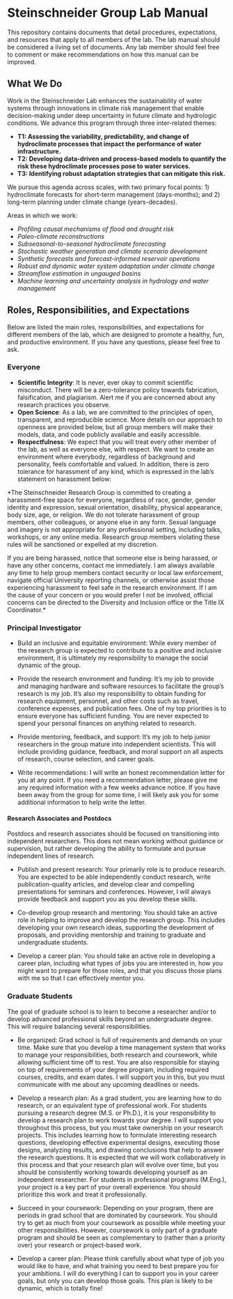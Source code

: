 # Steinschneider Group Lab Manual

This repository contains documents that detail procedures, expectations, and resources that apply to all members of the lab. The lab manual should be considered a living set of documents. Any lab member should feel free to comment or make recommendations on how this manual can be improved. 

## What We Do

Work in the Steinschneider Lab enhances the sustainability of water systems through innovations in climate risk management that enable decision-making under deep uncertainty in future climate and hydrologic conditions. We advance this program through three inter-related themes: 
* **T1: Assessing the variability, predictability, and change of hydroclimate processes that impact the performance of water infrastructure.**
* **T2: Developing data-driven and process-based models to quantify the risk these hydroclimate processes pose to water services.**
* **T3: Identifying robust adaptation strategies that can mitigate this risk.**
 
We pursue this agenda across scales, with two primary focal points: 1) hydroclimate forecasts for short-term management (days-months); and 2) long-term planning under climate change (years-decades). 

Areas in which we work: 

* *Profiling causal mechanisms of flood and drought risk*
* *Paleo-climate reconstructions*
* *Subseasonal-to-seasonal hydroclimate forecasting*
* *Stochastic weather generation and climate scenario development*
* *Synthetic forecasts and forecast-informed reservoir operations*
* *Robust and dynamic water system adaptation under climate change*
* *Streamflow estimation in ungauged basins*
* *Machine learning and uncertainty analysis in hydrology and water management*

## Roles, Responsibilities, and Expectations
Below are listed the main roles, responsibilities, and expectations for different members of the lab, which are designed to promote a healthy, fun, and productive environment. If you have any questions, please feel free to ask.

### Everyone

* **Scientific Integrity**: It is never, ever okay to commit scientific misconduct. There will be a zero-tolerance policy towards fabrication, falsification, and plagiarism. Alert me if you are concerned about any research practices you observe. 
*	**Open Science**: As a lab, we are committed to the principles of open, transparent, and reproducible science. More details on our approach to openness are provided below, but all group members will make their models, data, and code publicly available and easily accessible.
*	**Respectfulness**: We expect that you will treat every other member of the lab, as well as everyone else, with respect. We want to create an environment where everybody, regardless of background and personality, feels comfortable and valued. In addition, there is zero tolerance for harassment of any kind, which is expressed in the lab’s statement on harassment below: 

*The Steinschneider Research Group is committed to creating a harassment-free space for everyone, regardless of race, gender, gender identity and expression, sexual orientation, disability, physical appearance, body size, age, or religion. We do not tolerate harassment of group members, other colleagues, or anyone else in any form. Sexual language and imagery is not appropriate for any professional setting, including talks, workshops, or any online media. Research group members violating these rules will be sanctioned or expelled at my discretion.

If you are being harassed, notice that someone else is being harassed, or have any other concerns, contact me immediately. I am always available any time to help group members contact security or local law enforcement, navigate official University reporting channels, or otherwise assist those experiencing harassment to feel safe in the research environment. If I am the cause of your concern or you would prefer I not be involved, official concerns can be directed to the Diversity and Inclusion office or the Title IX Coordinator.*


### Principal Investigator

* Build an inclusive and equitable environment: While every member of the research group is expected to contribute to a positive and inclusive environment, it is ultimately my responsibility to manage the social dynamic of the group.

* Provide the research environment and funding: It’s my job to provide and managing hardware and software resources to facilitate the group’s research is my job. It’s also my responsibility to obtain funding for research equipment, personnel, and other costs such as travel, conference expenses, and publication fees. One of my top priorities is to ensure everyone has sufficient funding. You are never expected to spend your personal finances on anything related to research. 

* Provide mentoring, feedback, and support: It’s my job to help junior researchers in the group mature into independent scientists. This will include providing guidance, feedback, and moral support on all aspects of research, course selection, and career goals.

* Write recommendations: I will write an honest recommendation letter for you at any point. If you need a recommendation letter, please give me any required information with a few weeks advance notice. If you have been away from the group for some time, I will likely ask you for some additional information to help write the letter.

#### Research Associates and Postdocs

Postdocs and research associates should be focused on transitioning into independent researchers. This does not mean working without guidance or supervision, but rather developing the ability to formulate and pursue independent lines of research.

* Publish and present research: Your primarily role is to produce research. You are expected to be able independently conduct research, write publication-quality articles, and develop clear and compelling presentations for seminars and conferences. However, I will always provide feedback and support you as you develop these skills.

* Co-develop group research and mentoring: You should take an active role in helping to improve and develop the research group. This includes developing your own research ideas, supporting the development of proposals, and providing mentorship and training to graduate and undergraduate students. 

* Develop a career plan: You should take an active role in developing a career plan, including what types of jobs you are interested in, how you might want to prepare for those roles, and that you discuss those plans with me so that I can effectively mentor you.


### Graduate Students

The goal of graduate school is to learn to become a researcher and/or to develop advanced professional skills beyond an undergraduate degree. This will require balancing several responsibilities.

* Be organized: Grad school is full of requirements and demands on your time. Make sure that you develop a time management system that works to manage your responsibilities, both research and coursework, while allowing sufficient time off to rest. You are also responsible for staying on top of requirements of your degree program, including required courses, credits, and exam dates. I will support you in this, but you must communicate with me about any upcoming deadlines or needs.

* Develop a research plan: As a grad student, you are learning how to do research, or an equivalent type of professional work. For students pursuing a research degree (M.S. or Ph.D.), it is your responsibility to develop a research plan to work towards your degree. I will support you throughout this process, but you must take ownership on your research projects. This includes learning how to formulate interesting research questions, developing effective experimental designs, executing those designs, analyzing results, and drawing conclusions that help to answer the research questions. It is expected that we will work collaboratively in this process and that your research plan will evolve over time, but you should be consistently working towards developing yourself as an independent researcher. For students in professional programs (M.Eng.), your project is a key part of your overall experience. You should prioritize this work and treat it professionally.

* Succeed in your coursework: Depending on your program, there are periods in grad school that are dominated by coursework. You should try to get as much from your coursework as possible while meeting your other responsibilities. However, coursework is only part of a graduate program and should be seen as complementary to (rather than a priority over) your research or project-based work. 

* Develop a career plan: Please think carefully about what type of job you would like to have, and what training you need to best prepare you for your ambitions. I will do everything I can to support you in your career goals, but only you can develop those goals. This plan is likely to be dynamic, which is totally fine!

